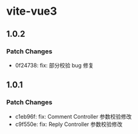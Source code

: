 # vite-vue3

## 1.0.2

### Patch Changes

-   0f24738: fix: 部分校验 bug 修复

## 1.0.1

### Patch Changes

-   c1eb96f: fix: Comment Controller 参数校验修改
-   c9f550e: fix: Reply Controller 参数校验修改
